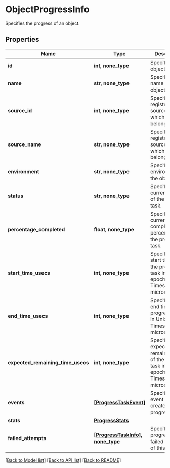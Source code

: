 # ObjectProgressInfo

Specifies the progress of an object.

## Properties
Name | Type | Description | Notes
------------ | ------------- | ------------- | -------------
**id** | **int, none_type** | Specifies object id. | [optional] 
**name** | **str, none_type** | Specifies the name of the object. | [optional] 
**source_id** | **int, none_type** | Specifies registered source id to which object belongs. | [optional] 
**source_name** | **str, none_type** | Specifies registered source name to which object belongs. | [optional] 
**environment** | **str, none_type** | Specifies the environment of the object. | [optional] 
**status** | **str, none_type** | Specifies the current status of the progress task. | [optional] 
**percentage_completed** | **float, none_type** | Specifies the current completed percentage of the progress task. | [optional] 
**start_time_usecs** | **int, none_type** | Specifies the start time of the progress task in Unix epoch Timestamp(in microseconds). | [optional] 
**end_time_usecs** | **int, none_type** | Specifies the end time of the progress task in Unix epoch Timestamp(in microseconds). | [optional] 
**expected_remaining_time_usecs** | **int, none_type** | Specifies the expected remaining time of the progress task in Unix epoch Timestamp(in microseconds). | [optional] 
**events** | [**[ProgressTaskEvent]**](ProgressTaskEvent.md) | Specifies the event log created for progress Task. | [optional] 
**stats** | [**ProgressStats**](ProgressStats.md) |  | [optional] 
**failed_attempts** | [**[ProgressTaskInfo], none_type**](ProgressTaskInfo.md) | Specifies progress for failed attempts of this object. | [optional] 

[[Back to Model list]](../README.md#documentation-for-models) [[Back to API list]](../README.md#documentation-for-api-endpoints) [[Back to README]](../README.md)


